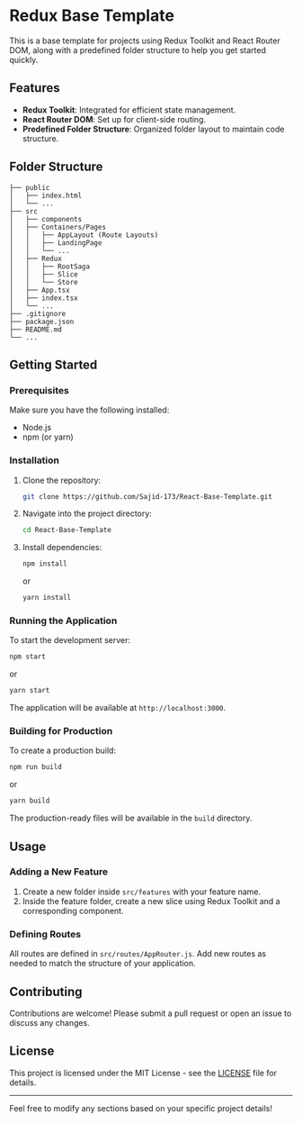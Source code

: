 # Redux Base Template

This is a base template for projects using Redux Toolkit and React Router DOM, along with a predefined folder structure to help you get started quickly.

## Features

- **Redux Toolkit**: Integrated for efficient state management.
- **React Router DOM**: Set up for client-side routing.
- **Predefined Folder Structure**: Organized folder layout to maintain code structure.

## Folder Structure

```plaintext
├── public
│   ├── index.html
│   └── ...
├── src
│   ├── components
│   ├── Containers/Pages
│   │   ├── AppLayout (Route Layouts)
│   │   ├── LandingPage
│   │   └── ...
│   ├── Redux
│   │   ├── RootSaga
│   │   ├── Slice
│   │   └── Store
│   ├── App.tsx
│   ├── index.tsx
│   └── ...
├── .gitignore
├── package.json
├── README.md
└── ...
```

## Getting Started

### Prerequisites

Make sure you have the following installed:

- Node.js
- npm (or yarn)

### Installation

1. Clone the repository:
    ```bash
    git clone https://github.com/Sajid-173/React-Base-Template.git
    ```
2. Navigate into the project directory:
    ```bash
    cd React-Base-Template
    ```
3. Install dependencies:
    ```bash
    npm install
    ```
    or
    ```bash
    yarn install
    ```

### Running the Application

To start the development server:

```bash
npm start
```
or
```bash
yarn start
```

The application will be available at `http://localhost:3000`.

### Building for Production

To create a production build:

```bash
npm run build
```
or
```bash
yarn build
```

The production-ready files will be available in the `build` directory.

## Usage

### Adding a New Feature

1. Create a new folder inside `src/features` with your feature name.
2. Inside the feature folder, create a new slice using Redux Toolkit and a corresponding component.

### Defining Routes

All routes are defined in `src/routes/AppRouter.js`. Add new routes as needed to match the structure of your application.

## Contributing

Contributions are welcome! Please submit a pull request or open an issue to discuss any changes.

## License

This project is licensed under the MIT License - see the [LICENSE](LICENSE) file for details.

---

Feel free to modify any sections based on your specific project details!
